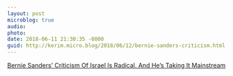 ```yaml
---
layout: post
microblog: true
audio: 
photo: 
date: 2018-06-11 21:30:35 -0800
guid: http://kerim.micro.blog/2018/06/12/bernie-sanders-criticism.html
---
```

[Bernie Sanders’ Criticism Of Israel Is Radical. And He’s Taking It Mainstream](https://forward.com/opinion/402885/bernie-sanders-criticism-of-israel-is-radical-and-hes-taking-it-mainstream/)
